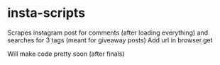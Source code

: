 # insta-scripts

Scrapes instagram post for comments (after loading everything) and searches for 3 tags (meant for giveaway posts)
Add url in browser.get

Will make code pretty soon (after finals)
